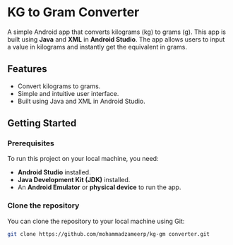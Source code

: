 # KG to Gram Converter

A simple Android app that converts kilograms (kg) to grams (g). This app is built using **Java** and **XML** in **Android Studio**. The app allows users to input a value in kilograms and instantly get the equivalent in grams.

## Features

- Convert kilograms to grams.
- Simple and intuitive user interface.
- Built using Java and XML in Android Studio.


## Getting Started

### Prerequisites

To run this project on your local machine, you need:

- **Android Studio** installed.
- **Java Development Kit (JDK)** installed.
- An **Android Emulator** or **physical device** to run the app.

### Clone the repository

You can clone the repository to your local machine using Git:

```bash
git clone https://github.com/mohammadzameerp/kg-gm converter.git
